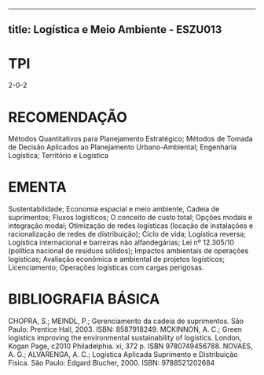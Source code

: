 
---
title: Logística e Meio Ambiente - ESZU013 
---

# TPI

2-0-2

# RECOMENDAÇÃO

Métodos Quantitativos para Planejamento Estratégico; Métodos de Tomada de Decisão Aplicados ao Planejamento Urbano-Ambiental; Engenharia Logística; Território e Logística

# EMENTA

Sustentabilidade; Economia espacial e meio ambiente, Cadeia de suprimentos; Fluxos logísticos; O conceito de custo total; Opções modais e integração modal; Otimização de redes logísticas (locação de instalações e racionalização de redes de distribuição); Ciclo de vida; Logística reversa; Logística internacional e barreiras não alfandegárias; Lei nº 12.305/10 (política nacional de resíduos sólidos); Impactos ambientais de operações logísticas; Avaliação econômica e ambiental de projetos logísticos; Licenciamento; Operações logísticas com cargas perigosas.

# BIBLIOGRAFIA BÁSICA

CHOPRA, S.; MEINDL, P.; Gerenciamento da cadeia de suprimentos. São Paulo: Prentice Hall, 2003. ISBN: 8587918249.
MCKINNON, A. C.; Green logistics improving the environmental sustainability of logistics. London, Kogan Page, c2010 Philadelphia. xi, 372 p. ISBN 9780749456788.
NOVAES, A. G.; ALVARENGA, A. C.; Logística Aplicada Suprimento e Distribuição Física. São Paulo: Edgard Blucher, 2000. ISBN: 9788521202684
        